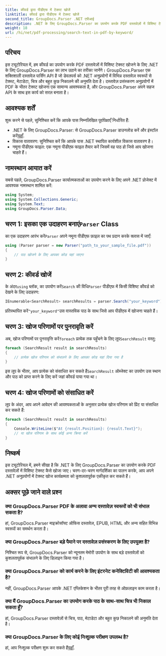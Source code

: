 ```yaml
---
title: कीवर्ड द्वारा पीडीएफ में टेक्स्ट खोजें
linktitle: कीवर्ड द्वारा पीडीएफ में टेक्स्ट खोजें
second_title: GroupDocs.Parser .NET एपीआई
description: .NET के लिए GroupDocs.Parser का उपयोग करके PDF दस्तावेज़ों में विशिष्ट टेक्स्ट खोजना सीखें। अपने .NET में शक्तिशाली टेक्स्ट खोज क्षमताओं को कुशलतापूर्वक एकीकृत करें।
weight: 18
url: /hi/net/pdf-processing/search-text-in-pdf-by-keyword/
---
```

## परिचय
इस ट्यूटोरियल में, हम कीवर्ड का उपयोग करके PDF दस्तावेज़ों में विशिष्ट टेक्स्ट खोजने के लिए .NET के लिए GroupDocs.Parser का लाभ उठाने का तरीका जानेंगे। GroupDocs.Parser एक शक्तिशाली दस्तावेज़ पार्सिंग API है जो डेवलपर्स को .NET अनुप्रयोगों में विभिन्न दस्तावेज़ स्वरूपों से टेक्स्ट, मेटाडेटा, चित्र और बहुत कुछ निकालने की अनुमति देता है। दस्तावेज़ प्रसंस्करण अनुप्रयोगों में PDF के भीतर टेक्स्ट खोजना एक सामान्य आवश्यकता है, और GroupDocs.Parser अपने सहज API के साथ इस कार्य को सरल बनाता है।
## आवश्यक शर्तें
शुरू करने से पहले, सुनिश्चित करें कि आपके पास निम्नलिखित पूर्वापेक्षाएँ निर्धारित हैं:
-  .NET के लिए GroupDocs.Parser: से GroupDocs.Parser डाउनलोड करें और इंस्टॉल करें[यहाँ](https://releases.groupdocs.com/parser/net/).
- विकास वातावरण: सुनिश्चित करें कि आपके पास .NET स्थापित कार्यशील विकास वातावरण है।
- नमूना पीडीएफ फाइल: एक नमूना पीडीएफ फाइल तैयार करें जिसमें वह पाठ हो जिसे आप खोजना चाहते हैं।

## नामस्थान आयात करें
सबसे पहले, GroupDocs.Parser कार्यात्मकताओं का उपयोग करने के लिए अपने .NET प्रोजेक्ट में आवश्यक नामस्थान शामिल करें:
```csharp
using System;
using System.Collections.Generic;
using System.Text;
using GroupDocs.Parser.Data;
```
##  चरण 1: इसका एक उदाहरण बनाएं`Parser` Class
 का एक उदाहरण आरंभ करें`Parser` अपने नमूना पीडीएफ फ़ाइल का पथ प्रदान करके क्लास में जाएँ:
```csharp
using (Parser parser = new Parser("path_to_your_sample_file.pdf"))
{
    // पाठ खोजने के लिए आपका कोड यहां जाएगा
}
```
## चरण 2: कीवर्ड खोजें
 के अंदर`using` ब्लॉक, का उपयोग करें`Search` की विधि`Parser` पीडीएफ में किसी विशिष्ट कीवर्ड को देखने के लिए उदाहरण:
```csharp
IEnumerable<SearchResult> searchResults = parser.Search("your_keyword");
```
 प्रतिस्थापित करें`"your_keyword"`उस वास्तविक पाठ के साथ जिसे आप पीडीएफ में खोजना चाहते हैं।
## चरण 3: खोज परिणामों पर पुनरावृति करें
 अब, खोज परिणामों पर पुनरावृत्ति करें`foreach` प्रत्येक तक पहुँचने के लिए लूप`SearchResult` वस्तु:
```csharp
foreach (SearchResult result in searchResults)
{
    // प्रत्येक खोज परिणाम को संभालने के लिए आपका कोड यहां दिया गया है
}
```
 इस लूप के भीतर, आप प्रत्येक को संसाधित कर सकते हैं`SearchResult` ऑब्जेक्ट का उपयोग उस स्थान और पाठ को प्राप्त करने के लिए करें जहां कीवर्ड पाया गया था।
## चरण 4: खोज परिणामों को संसाधित करें
लूप के अंदर, आप अपने आवेदन की आवश्यकताओं के अनुसार प्रत्येक खोज परिणाम को प्रिंट या संसाधित कर सकते हैं:
```csharp
foreach (SearchResult result in searchResults)
{
    Console.WriteLine($"At {result.Position}: {result.Text}");
    // या खोज परिणाम के साथ कोई अन्य क्रिया करें
}
```

## निष्कर्ष
इस ट्यूटोरियल में, हमने सीखा है कि .NET के लिए GroupDocs.Parser का उपयोग करके PDF दस्तावेज़ों में विशिष्ट टेक्स्ट कैसे खोजा जाए। चरण-दर-चरण मार्गदर्शिका का पालन करके, आप अपने .NET अनुप्रयोगों में टेक्स्ट खोज कार्यक्षमता को कुशलतापूर्वक एकीकृत कर सकते हैं।

## अक्सर पूछे जाने वाले प्रश्न
### क्या GroupDocs.Parser PDF के अलावा अन्य दस्तावेज़ स्वरूपों को भी संभाल सकता है?
हां, GroupDocs.Parser माइक्रोसॉफ्ट ऑफिस दस्तावेज़, EPUB, HTML और अन्य सहित विभिन्न स्वरूपों का समर्थन करता है।
### क्या GroupDocs.Parser बड़े पैमाने पर दस्तावेज़ प्रसंस्करण के लिए उपयुक्त है?
निश्चित रूप से, GroupDocs.Parser को न्यूनतम मेमोरी उपयोग के साथ बड़े दस्तावेज़ों को कुशलतापूर्वक संभालने के लिए डिज़ाइन किया गया है।
### क्या GroupDocs.Parser को कार्य करने के लिए इंटरनेट कनेक्टिविटी की आवश्यकता है?
नहीं, GroupDocs.Parser आपके .NET एप्लिकेशन के भीतर पूरी तरह से ऑफ़लाइन काम करता है।
### क्या मैं GroupDocs.Parser का उपयोग करके पाठ के साथ-साथ चित्र भी निकाल सकता हूँ?
हां, GroupDocs.Parser दस्तावेज़ों से चित्र, पाठ, मेटाडेटा और बहुत कुछ निकालने की अनुमति देता है।
### क्या GroupDocs.Parser के लिए कोई निःशुल्क परीक्षण उपलब्ध है?
 हां, आप निःशुल्क परीक्षण शुरू कर सकते हैं[यहाँ](https://releases.groupdocs.com/).